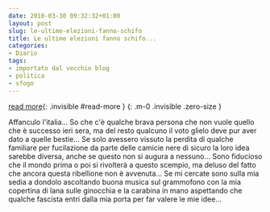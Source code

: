 ```yaml
---
date: 2010-03-30 09:32:32+01:00
layout: post
slug: le-ultime-elezioni-fanno-schifo
title: Le ultime elezioni fanno schifo...
categories:
- Diario
tags:
- importato dal vecchio blog
- politica
- sfogo
---
```


<!--more-->
[read more](){: .invisible #read-more }
{: .m-0 .invisible .zero-size }

Affanculo l'italia... So che c'è qualche brava  persona che non vuole quello che è successo ieri sera, ma del resto  qualcuno il voto glielo deve pur aver dato a quelle bestie... Se solo  avessero vissuto la perdita di qualche familiare per fucilazione da  parte delle camicie nere di sicuro la loro idea sarebbe diversa, anche  se questo non si augura a nessuno... Sono fiducioso che il mondo prima o  poi si rivolterà a questo scempio, ma deluso del fatto che ancora  questa ribellione non è avvenuta... Se mi cercate sono sulla mia sedia a  dondolo ascoltando buona musica sul grammofono con la mia copertina di lana sulle ginocchia e la carabina in mano aspettando che qualche fascista entri dalla mia porta per far valere le mie idee...
